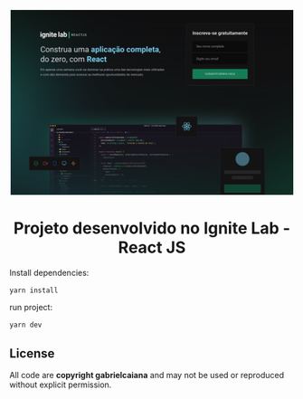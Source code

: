 <p align="center">
  <img width="500" src="./src/assets/preview.png"/>
</p>

<h1 align="center">Projeto desenvolvido no Ignite Lab - React JS</h1>

Install dependencies:

```sh
yarn install
```

run project:

```sh
yarn dev
```

## License

All code are **copyright gabrielcaiana** and may not be used or reproduced without explicit permission.